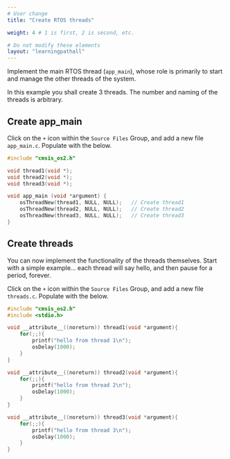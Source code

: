```yaml
---
# User change
title: "Create RTOS threads"

weight: 4 # 1 is first, 2 is second, etc.

# Do not modify these elements
layout: "learningpathall"
---
```

Implement the main RTOS thread (`app_main`), whose role is primarily to start and manage the other threads of the system.

In this example you shall create 3 threads. The number and naming of the threads is arbitrary.

## Create app_main

Click on the `+` icon within the `Source Files` Group, and add a new file `app_main.c`. Populate with the below.

```C
#include "cmsis_os2.h"

void thread1(void *);
void thread2(void *);
void thread3(void *);

void app_main (void *argument) {
	osThreadNew(thread1, NULL, NULL);	// Create thread1
	osThreadNew(thread2, NULL, NULL);	// Create thread2
	osThreadNew(thread3, NULL, NULL);	// Create thread3
}
```
## Create threads

You can now implement the functionality of the threads themselves. Start with a simple example... each thread will say hello, and then pause for a period, forever.

Click on the `+` icon within the `Source Files` Group, and add a new file `threads.c`. Populate with the below.

```C
#include "cmsis_os2.h"
#include <stdio.h>

void __attribute__((noreturn)) thread1(void *argument){
	for(;;){
		printf("hello from thread 1\n");
		osDelay(1000);
	}
}

void __attribute__((noreturn)) thread2(void *argument){
	for(;;){
		printf("hello from thread 2\n");
		osDelay(1000);
	}
}

void __attribute__((noreturn)) thread3(void *argument){
	for(;;){
		printf("hello from thread 3\n");
		osDelay(1000);
	}
}
```

